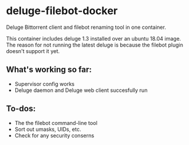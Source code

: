 # deluge-filebot-docker
Deluge Bittorrent client and filebot renaming tool in one container.

This container includes deluge 1.3 installed over an ubuntu 18.04 image. The reason for not running the latest deluge is because the filebot plugin doesn't support it yet.

## What's working so far:
- Supervisor config works
- Deluge daemon and Deluge web client succesfully run

## To-dos:
- The the filebot command-line tool
- Sort out umasks, UIDs, etc.
- Check for any security conserns
